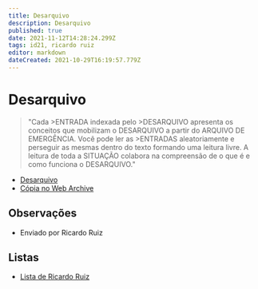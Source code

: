 ```yaml
---
title: Desarquivo
description: Desarquivo
published: true
date: 2021-11-12T14:28:24.299Z
tags: id21, ricardo ruiz
editor: markdown
dateCreated: 2021-10-29T16:19:57.779Z
---
```


# Desarquivo

> "Cada >ENTRADA indexada pelo >DESARQUIVO apresenta os conceitos que mobilizam o DESARQUIVO a partir do ARQUIVO DE EMERGÊNCIA. Você pode ler as >ENTRADAS aleatoriamente e perseguir as mesmas dentro do texto formando uma leitura livre. A leitura de toda a SITUAÇÃO colabora na compreensão de o que é e como funciona o DESARQUIVO."

- [Desarquivo](https://desarquivo.org)
- [Cópia no Web Archive](https://web.archive.org/web/20210924125732/https://desarquivo.org/)

## Observações

- Enviado por Ricardo Ruiz

## Listas

- [Lista de Ricardo Ruiz](/listas/ricardo-ruiz)
